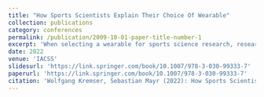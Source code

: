 ```yaml
---
title: "How Sports Scientists Explain Their Choice Of Wearable"
collection: publications
category: conferences
permalink: /publication/2009-10-01-paper-title-number-1
excerpt: 'When selecting a wearable for sports science research, researchers may find themselves confronted with hundreds of feasible choices. Each device’s physical and functional properties have to be painstakingly weighed and compared against each other as well as the study design’s requirements. This scoping review is part of the design process for a wearable selection support tool. The review aims to identify wearable selection strategies. Out of the 109 included articles, none reported a reproducible wearable selection method. This result suggests the lack of a general wearable selection method that could be integrated into a support tool. Further examination of the wearable selection practice is necessary to better understand what goes into the choice of wearable and design the tool accordingly.'
date: 2022
venue: 'IACSS'
slidesurl: 'https://link.springer.com/book/10.1007/978-3-030-99333-7'
paperurl: 'https://link.springer.com/book/10.1007/978-3-030-99333-7'
citation: 'Wolfgang Kremser, Sebastian Mayr (2022): How Sports Scientists Explain Their Choice of Wearable. In: Proceedings of the 9th International Performance Analysis Workshop and Conference & 5th IACSS Conference. '
---
```


